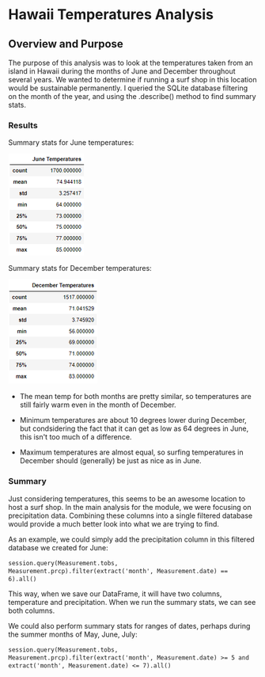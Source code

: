 # Hawaii Temperatures Analysis

## Overview and Purpose

The purpose of this analysis was to look at the temperatures taken from an island in Hawaii
during the months of June and December throughout several years. We wanted to determine if
running a surf shop in this location would be sustainable permanently. I queried the 
SQLite database filtering on the month of the year, and using the .describe() method
to find summary stats.

### Results

Summary stats for June temperatures:

![June temps screenshot](https://github.com/KW0114/surfs_up/blob/840480195cdae4381c563765ffeb5d2caf2e3154/Resources/June_temps_screenshot.png)

Summary stats for December temperatures:

![December temps screenshot](https://github.com/KW0114/surfs_up/blob/840480195cdae4381c563765ffeb5d2caf2e3154/Resources/Dec_temps_screenshot.png)

* The mean temp for both months are pretty similar, so temperatures are still fairly warm
even in the month of December.

* Minimum temperatures are about 10 degrees lower during December, but condsidering the fact
that it can get as low as 64 degrees in June, this isn't too much of a difference. 

* Maximum temperatures are almost equal, so surfing temperatures in December should (generally) be 
just as nice as in June.

### Summary

Just considering temperatures, this seems to be an awesome location to host a surf shop. In 
the main analysis for the module, we were focusing on precipitation data. Combining these 
columns into a single filtered database would provide a much better look into what we are
trying to find. 

As an example, we could simply add the precipitation column in this filtered database we created
for June:

	session.query(Measurement.tobs, Measurement.prcp).filter(extract('month', Measurement.date) == 6).all()

This way, when we save our DataFrame, it will have two columns, temperature and precipitation. 
When we run the summary stats, we can see both columns.

We could also perform summary stats for ranges of dates, perhaps during the summer months of May, June, July:

	session.query(Measurement.tobs, Measurement.prcp).filter(extract('month', Measurement.date) >= 5 and extract('month', Measurement.date) <= 7).all()
	
